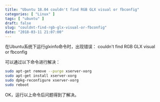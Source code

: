 ```yaml
---
title: "Ubuntu 18.04 couldn't find RGB GLX visual or fbconfig"
categories: [ "Linux" ]
tags: [ "ubuntu" ]
draft: false
slug: "couldnt-find-rgb-glx-visual-or-fbconfig"
date: "2018-03-11 21:07:00"
---
```


在Ubuntu系统下运行glxinfo命令时，出现错误：
couldn't find RGB GLX visual or fbconfig
 
可以通过以下命令进行解决：


<!--more-->


```bash
sudo apt-get remove --purge xserver-xorg
sudo apt-get install xserver-xorg
sudo dpkg-reconfigure xserver-xorg
sudo reboot
```
OK，运行以上命令后问题得到了解决。